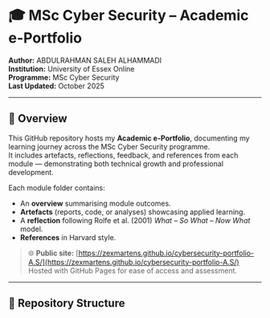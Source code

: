 # 🎓 MSc Cyber Security – Academic e-Portfolio  
**Author:** ABDULRAHMAN SALEH ALHAMMADI  
**Institution:** University of Essex Online  
**Programme:** MSc Cyber Security  
**Last Updated:** October 2025  

---

## 🧭 Overview
This GitHub repository hosts my **Academic e-Portfolio**, documenting my learning journey across the MSc Cyber Security programme.  
It includes artefacts, reflections, feedback, and references from each module — demonstrating both technical growth and professional development.

Each module folder contains:
- An **overview** summarising module outcomes.  
- **Artefacts** (reports, code, or analyses) showcasing applied learning.  
- A **reflection** following Rolfe et al. (2001) *What – So What – Now What* model.  
- **References** in Harvard style.  

> 🌐 **Public site:** [https://zexmartens.github.io/cybersecurity-portfolio-A.S/](https://zexmartens.github.io/cybersecurity-portfolio-A.S/)  
> Hosted with GitHub Pages for ease of access and assessment.

---

## 📂 Repository Structure

